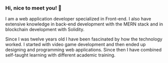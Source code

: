 ### Hi, nice to meet you! 👋

I am a web application developer specialized in Front-end. I also have extensive knowledge in back-end development with the MERN stack and in blockchain development with Solidity.

Since I was twelve years old I have been fascinated by how the technology worked. I started with video game development and then ended up designing and programming web applications. Since then I have combined self-taught learning with different academic training.
